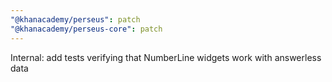 ```yaml
---
"@khanacademy/perseus": patch
"@khanacademy/perseus-core": patch
---
```


Internal: add tests verifying that NumberLine widgets work with answerless data
